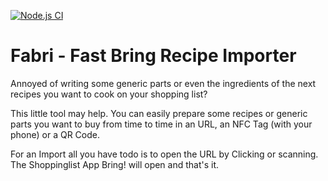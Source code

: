 [![Node.js CI](https://github.com/marmer/fabri/actions/workflows/node.js.yml/badge.svg?branch=master)](https://github.com/marmer/fabri/actions/workflows/node.js.yml)

Fabri - Fast Bring Recipe Importer
=========================

Annoyed of writing some generic parts or even the ingredients of the next recipes you want to cook
on your shopping list?

This little tool may help. You can easily prepare some recipes or generic parts you want to buy from
time to time in an URL, an NFC Tag (with your phone) or a QR Code.

For an Import all you have todo is to open the URL by Clicking or scanning. The Shoppinglist App
Bring! will open and that's it.
